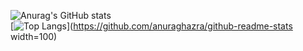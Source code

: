 ![Anurag's GitHub stats](https://github-readme-stats.vercel.app/api?username=HzyGamingTM&theme=radical&show=reviews,discussions_started,discussions_answered,prs_merged,prs_merged_percentage)
<br>
[![Top Langs](https://github-readme-stats.vercel.app/api/top-langs/?username=HzyGamingTM&theme=radical&layout=compact&exclude_repo=OpenGL-Game)](https://github.com/anuraghazra/github-readme-stats width=100)
